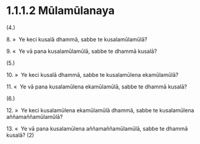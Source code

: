 # 1.1.1.2 Mūlamūlanaya

(4.)

8\. »  Ye keci kusalā dhammā, sabbe te kusalamūlamūlā?

9\. «  Ye vā pana kusalamūlamūlā, sabbe te dhammā kusalā?

(5.)

10\. »  Ye keci kusalā dhammā, sabbe te kusalamūlena ekamūlamūlā?

11\. «  Ye vā pana kusalamūlena ekamūlamūlā, sabbe te dhammā kusalā?

(6.)

12\. »  Ye keci kusalamūlena ekamūlamūlā dhammā, sabbe te kusalamūlena aññamaññamūlamūlā?

13\. «  Ye vā pana kusalamūlena aññamaññamūlamūlā, sabbe te dhammā kusalā? (2)
